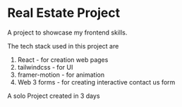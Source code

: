 # Real Estate Project

A project to showcase my frontend skills.

The tech stack used in this project are 
1. React - for creation web pages
2. tailwindcss - for UI
3. framer-motion - for animation
4. Web 3 forms - for creating interactive contact us form

A solo Project created in 3 days
